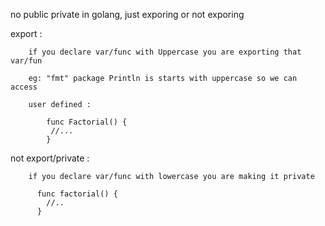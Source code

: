 no public private in golang, just exporing or not exporing  

export :

        if you declare var/func with Uppercase you are exporting that var/fun

        eg: "fmt" package Println is starts with uppercase so we can access  

        user defined : 
        
            func Factorial() {
             //...
            }

not export/private :

        if you declare var/func with lowercase you are making it private
        
          func factorial() {
            //..
          }
